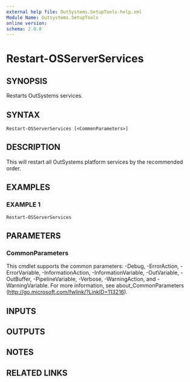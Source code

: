 ```yaml
---
external help file: OutSystems.SetupTools-help.xml
Module Name: Outsystems.SetupTools
online version:
schema: 2.0.0
---
```


# Restart-OSServerServices

## SYNOPSIS
Restarts OutSystems services.

## SYNTAX

```
Restart-OSServerServices [<CommonParameters>]
```

## DESCRIPTION
This will restart all OutSystems platform services by the recommended order.

## EXAMPLES

### EXAMPLE 1
```
Restart-OSServerServices
```

## PARAMETERS

### CommonParameters
This cmdlet supports the common parameters: -Debug, -ErrorAction, -ErrorVariable, -InformationAction, -InformationVariable, -OutVariable, -OutBuffer, -PipelineVariable, -Verbose, -WarningAction, and -WarningVariable.
For more information, see about_CommonParameters (http://go.microsoft.com/fwlink/?LinkID=113216).

## INPUTS

## OUTPUTS

## NOTES

## RELATED LINKS
